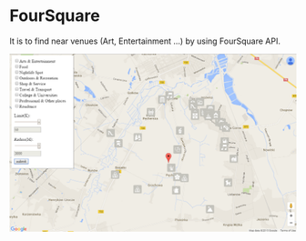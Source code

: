 # FourSquare
It is to find near venues (Art, Entertainment ...) by using FourSquare API.

![alt tag](https://github.com/blue-sky-software/FourSquare/blob/master/googlemap_foursquare.png)
